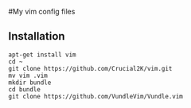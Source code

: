 #My vim config files
## Installation
```
apt-get install vim 
cd ~
git clone https://github.com/Crucial2K/vim.git
mv vim .vim
mkdir bundle
cd bundle
git clone https://github.com/VundleVim/Vundle.vim
```


